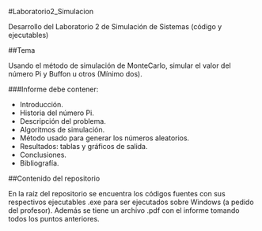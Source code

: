 #Laboratorio2_Simulacion

Desarrollo del Laboratorio 2 de Simulación de Sistemas (código y ejecutables)

##Tema

Usando el método de simulación de MonteCarlo, simular el valor del número Pi y Buffon u otros (Mínimo dos).

###Informe debe contener:

- Introducción.
- Historia del número Pi.
- Descripción del problema.
- Algoritmos de simulación.
- Método usado para generar los números aleatorios.
- Resultados: tablas y gráficos de salida.
- Conclusiones.
- Bibliografía.

##Contenido del repositorio

En la raíz del repositorio se encuentra los códigos fuentes con sus respectivos ejecutables .exe para ser ejecutados sobre Windows (a pedido del profesor). Además se tiene un archivo .pdf con el informe tomando todos los puntos anteriores.